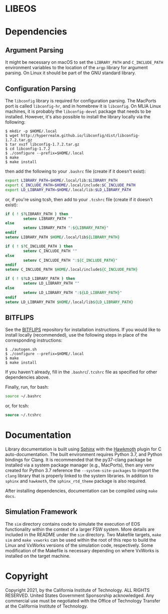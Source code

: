 LIBEOS
======

# Dependencies

## Argument Parsing

It might be necessary on macOS to set the `LIBRARY_PATH` and `C_INCLUDE_PATH`
environment variables to the location of the `argp` library for argument
parsing. On Linux it should be part of the GNU standard library.

## Configuration Parsing

The `libconfig` library is required for configuration parsing. The
MacPorts port is called `libconfig-hr`, and in homebrew it is
`libconfig`. On MLIA Linux machines, it is probably the
`libconfig-devel` package that needs to be installed. However, it's
also possible to install the library locally via the following:

```Console
$ mkdir -p $HOME/.local
$ wget http://hyperrealm.github.io/libconfig/dist/libconfig-1.7.2.tar.gz
$ tar xvzf libconfig-1.7.2.tar.gz
$ cd libconfig-1.7.2
$ ./configure --prefix=$HOME/.local
$ make
$ make install
```

then add the following to your `.bashrc` file (create if it doesn't exist):

```bash
export LIBRARY_PATH=$HOME/.local/lib:$LIBRARY_PATH
export C_INCLUDE_PATH=$HOME/.local/include:$C_INCLUDE_PATH
export LD_LIBRARY_PATH=$HOME/.local/lib:$LD_LIBRARY_PATH
```

or, if you're using tcsh, then add to your `.tcshrc` file (create if it doesn't exist):

```tcsh
if ( ! $?LIBRARY_PATH ) then
        setenv LIBRARY_PATH ""
else
        setenv LIBRARY_PATH ":${LIBRARY_PATH}"
endif
setenv LIBRARY_PATH $HOME/.local/lib${LIBRARY_PATH}

if ( ! $?C_INCLUDE_PATH ) then
        setenv C_INCLUDE_PATH ""
else
        setenv C_INCLUDE_PATH ":${C_INCLUDE_PATH}"
endif
setenv C_INCLUDE_PATH $HOME/.local/include${C_INCLUDE_PATH}

if ( ! $?LD_LIBRARY_PATH ) then
        setenv LD_LIBRARY_PATH ""
else
        setenv LD_LIBRARY_PATH ":${LD_LIBRARY_PATH}"
endif
setenv LD_LIBRARY_PATH $HOME/.local/lib${LD_LIBRARY_PATH}
```

## BITFLIPS

See the [BITFLIPS](https://github.com/JPLMLIA/bitflips) repository for
installation instructions. If you would like to install locally (recommended),
use the following steps in place of the corresponding instructions:

```Console
$ ./autogen.sh
$ ./configure --prefix=$HOME/.local
$ make
$ make install
```

If you haven't already, fill in the `.bashrc`/`.tcshrc` file as specified for other dependencies
above.

Finally, run, for bash:
```bash
source ~/.bashrc
```
or, for tcsh:
```tcsh
source ~/.tcshrc
```

# Documentation

Library documentation is built using [Sphinx](http://www.sphinx-doc.org) with
the [Hawkmoth](https://hawkmoth.readthedocs.io/) plugin for C
auto-documentation. The built environment requires Python 3.7, and Python
bindings for Clang. It is recommended that the py37-clang package be installed
via a system package manager (e.g., MacPorts), then any venv created for Python
3.7 reference the `--system-site-packages` to import the `clang` library that is
properly linked to the system libraries. In addition to `sphinx` and `hawkmoth`,
the `sphinx_rtd_theme` package is also required.

After installing dependencies, documentation can be compiled using `make docs`.

## Simulation Framework

The `sim` directory contains code to simulate the execution of EOS functionality
within the context of a larger FSW system. More details are included in the
README under the `sim` directory. Two Makefile targets, `make sim` and `make
vxworks` can be used within the root of this repo to build the Linux and VxWorks
versions of the simulation code, respectively. Some modification of the
Makefile is necessary depending on where VxWorks is installed on the target
machine.

# Copyright

Copyright 2021, by the California Institute of Technology. ALL RIGHTS RESERVED.
United States Government Sponsorship acknowledged. Any commercial use must be
negotiated with the Office of Technology Transfer at the California Institute
of Technology.
